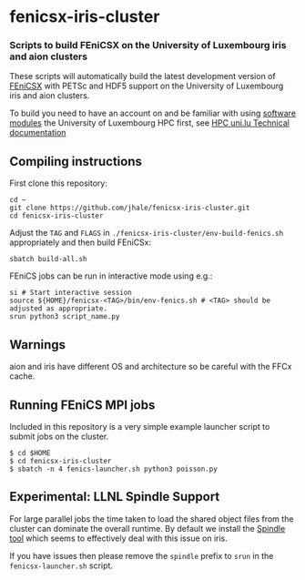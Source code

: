 # fenicsx-iris-cluster #
### Scripts to build FEniCSX on the University of Luxembourg iris and aion clusters ###

These scripts will automatically build the latest development version of
[FEniCSX](http://fenicsproject.org) with PETSc and HDF5 support on the
University of Luxembourg iris and aion clusters.
 
To build you need to have an account on and be familiar with using [software modules](https://hpc-docs.uni.lu/environment/modules/) the
University of Luxembourg HPC first, see [HPC uni.lu Technical documentation](https://hpc-docs.uni.lu/getting-started/)

## Compiling instructions ##

First clone this repository:
```
cd ~
git clone https://github.com/jhale/fenicsx-iris-cluster.git
cd fenicsx-iris-cluster
```

Adjust the `TAG` and `FLAGS` in `./fenicsx-iris-cluster/env-build-fenics.sh` appropriately and
then build FEniCSx:
```
sbatch build-all.sh
```

FEniCS jobs can be run in interactive mode using e.g.:
```
si # Start interactive session
source ${HOME}/fenicsx-<TAG>/bin/env-fenics.sh # <TAG> should be adjusted as appropriate.
srun python3 script_name.py
```

## Warnings ##

aion and iris have different OS and architecture so be careful with the FFCx cache.

## Running FEniCS MPI jobs ##

Included in this repository is a very simple example launcher script to submit
jobs on the cluster.

```
$ cd $HOME
$ cd fenicsx-iris-cluster
$ sbatch -n 4 fenics-launcher.sh python3 poisson.py
```

## Experimental: LLNL Spindle Support

For large parallel jobs the time taken to load the shared object files from the
cluster can dominate the overall runtime. By default we install the [Spindle
tool](https://github.com/hpc/Spindle/) which seems to effectively deal with
this issue on iris.

If you have issues then please remove the `spindle` prefix to `srun` in the
`fenicsx-launcher.sh` script.
